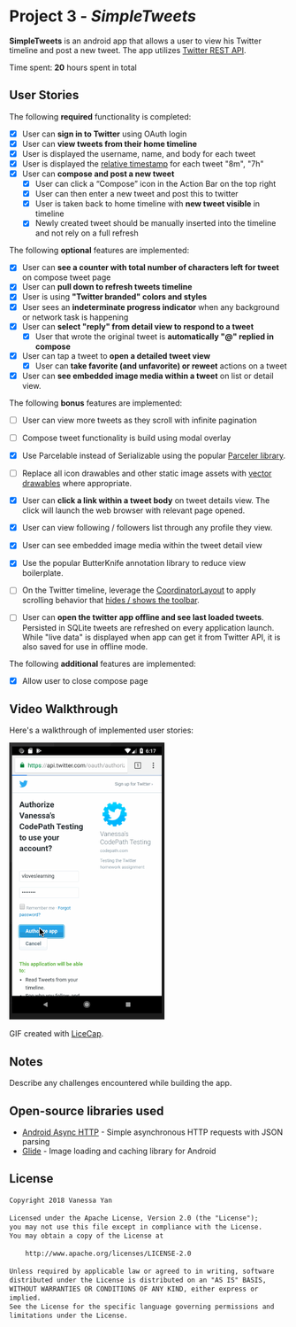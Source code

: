 # Project 3 - *SimpleTweets*

**SimpleTweets** is an android app that allows a user to view his Twitter timeline and post a new tweet. The app utilizes [Twitter REST API](https://dev.twitter.com/rest/public).

Time spent: **20** hours spent in total

## User Stories

The following **required** functionality is completed:

* [x]	User can **sign in to Twitter** using OAuth login
* [x]	User can **view tweets from their home timeline**
  * [x] User is displayed the username, name, and body for each tweet
  * [x] User is displayed the [relative timestamp](https://gist.github.com/nesquena/f786232f5ef72f6e10a7) for each tweet "8m", "7h"
* [x] User can **compose and post a new tweet**
  * [x] User can click a “Compose” icon in the Action Bar on the top right
  * [x] User can then enter a new tweet and post this to twitter
  * [x] User is taken back to home timeline with **new tweet visible** in timeline
  * [x] Newly created tweet should be manually inserted into the timeline and not rely on a full refresh

The following **optional** features are implemented:

* [x] User can **see a counter with total number of characters left for tweet** on compose tweet page
* [x] User can **pull down to refresh tweets timeline**
* [x] User is using **"Twitter branded" colors and styles**
* [x] User sees an **indeterminate progress indicator** when any background or network task is happening
* [x] User can **select "reply" from detail view to respond to a tweet**
  * [x] User that wrote the original tweet is **automatically "@" replied in compose**
* [x] User can tap a tweet to **open a detailed tweet view**
  * [x] User can **take favorite (and unfavorite) or reweet** actions on a tweet
* [x] User can **see embedded image media within a tweet** on list or detail view.

The following **bonus** features are implemented:

* [ ] User can view more tweets as they scroll with infinite pagination
* [ ] Compose tweet functionality is build using modal overlay
* [x] Use Parcelable instead of Serializable using the popular [Parceler library](http://guides.codepath.com/android/Using-Parceler).
* [ ] Replace all icon drawables and other static image assets with [vector drawables](http://guides.codepath.com/android/Drawables#vector-drawables) where appropriate.
* [x] User can **click a link within a tweet body** on tweet details view. The click will launch the web browser with relevant page opened.
* [x] User can view following / followers list through any profile they view.
* [x] User can see embedded image media within the tweet detail view
* [x] Use the popular ButterKnife annotation library to reduce view boilerplate.
* [ ] On the Twitter timeline, leverage the [CoordinatorLayout](http://guides.codepath.com/android/Handling-Scrolls-with-CoordinatorLayout#responding-to-scroll-events) to apply scrolling behavior that [hides / shows the toolbar](http://guides.codepath.com/android/Using-the-App-ToolBar#reacting-to-scroll).
* [ ] User can **open the twitter app offline and see last loaded tweets**. Persisted in SQLite tweets are refreshed on every application launch. While "live data" is displayed when app can get it from Twitter API, it is also saved for use in offline mode.


The following **additional** features are implemented:

* [x] Allow user to close compose page 

## Video Walkthrough

Here's a walkthrough of implemented user stories:

![Walkthrough](SimpleTweet3.gif)

GIF created with [LiceCap](http://www.cockos.com/licecap/).

## Notes

Describe any challenges encountered while building the app.

## Open-source libraries used

- [Android Async HTTP](https://github.com/loopj/android-async-http) - Simple asynchronous HTTP requests with JSON parsing
- [Glide](https://github.com/bumptech/glide) - Image loading and caching library for Android

## License

    Copyright 2018 Vanessa Yan

    Licensed under the Apache License, Version 2.0 (the "License");
    you may not use this file except in compliance with the License.
    You may obtain a copy of the License at

        http://www.apache.org/licenses/LICENSE-2.0

    Unless required by applicable law or agreed to in writing, software
    distributed under the License is distributed on an "AS IS" BASIS,
    WITHOUT WARRANTIES OR CONDITIONS OF ANY KIND, either express or implied.
    See the License for the specific language governing permissions and
    limitations under the License.
